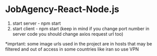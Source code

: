 # JobAgency-React-Node.js
1. start server - npm start
2. start client - npm start (keep in mind if you change port number in server code you should change axios request url too)

*imprtant: some image urls used in the project are in hosts that may be filtered and out of access in some countries like iran so use VPN
